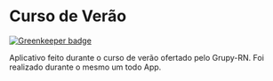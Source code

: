 # Curso de Verão

[![Greenkeeper badge](https://badges.greenkeeper.io/wps13/cursoVerao.svg)](https://greenkeeper.io/)

Aplicativo feito durante o curso de verão ofertado pelo Grupy-RN. Foi realizado durante o mesmo um todo App.